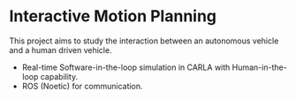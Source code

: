 # Interactive Motion Planning
This project aims to study the interaction between an autonomous vehicle and a human driven vehicle.

- Real-time Software-in-the-loop simulation in CARLA with Human-in-the-loop capability.
- ROS (Noetic) for communication.
